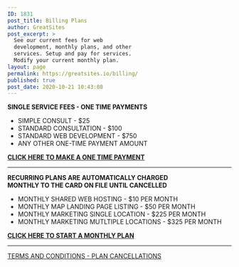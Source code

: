 ```yaml
---
ID: 1831
post_title: Billing Plans
author: GreatSites
post_excerpt: >
  See our current fees for web
  development, monthly plans, and other
  services. Setup and pay for services.
  Modify your current monthly plan.
layout: page
permalink: https://greatsites.io/billing/
published: true
post_date: 2020-10-21 10:43:08
---
```

<!-- wp:paragraph -->
<p><strong>SINGLE SERVICE FEES - ONE TIME PAYMENTS</strong></p>
<!-- /wp:paragraph -->

<!-- wp:list -->
<ul><li>SIMPLE CONSULT - $25 </li><li>STANDARD CONSULTATION - $100 </li><li>STANDARD WEB DEVELOPMENT - $750 </li><li>ANY OTHER ONE-TIME PAYMENT AMOUNT </li></ul>
<!-- /wp:list -->

<!-- wp:paragraph {"backgroundColor":"vivid-cyan-blue","textColor":"white"} -->
<p class="has-white-color has-vivid-cyan-blue-background-color has-text-color has-background"><strong><a href="https://greatsites.io/billing/one-pay/">CLICK HERE TO MAKE A ONE TIME PAYMENT</a></strong></p>
<!-- /wp:paragraph -->

<!-- wp:separator -->
<hr class="wp-block-separator"/>
<!-- /wp:separator -->

<!-- wp:paragraph -->
<p><strong>RECURRING PLANS ARE AUTOMATICALLY CHARGED </strong><br><strong>MONTHLY TO THE CARD ON FILE UNTIL CANCELLED</strong> </p>
<!-- /wp:paragraph -->

<!-- wp:list -->
<ul><li>MONTHLY SHARED WEB HOSTING - $10 PER MONTH </li><li>MONTHLY MAP LANDING PAGE LISTING - $50 PER MONTH</li><li>MONTHLY MARKETING SINGLE LOCATION - $225 PER MONTH</li><li>MONTHLY MARKETING MUTLTIPLE LOCATIONS - $325 PER MONTH</li></ul>
<!-- /wp:list -->

<!-- wp:paragraph {"backgroundColor":"vivid-cyan-blue","textColor":"white"} -->
<p class="has-white-color has-vivid-cyan-blue-background-color has-text-color has-background"><a type="page" id="1750" href="https://greatsites.io/billing/recur-pay/"><strong>CLICK HERE TO START </strong></a><a href="https://greatsites.io/billing/recur-pay/" type="page" id="1750"><strong>A</strong></a><a href="https://greatsites.io/billing/recur-pay/"><strong> MONTHLY PLAN</strong> </a></p>
<!-- /wp:paragraph -->

<!-- wp:separator -->
<hr class="wp-block-separator"/>
<!-- /wp:separator -->

<!-- wp:paragraph -->
<p><a href="https://greatsites.io/contact/">TERMS AND CONDITIONS - PLAN CANCELLATIONS</a></p>
<!-- /wp:paragraph -->